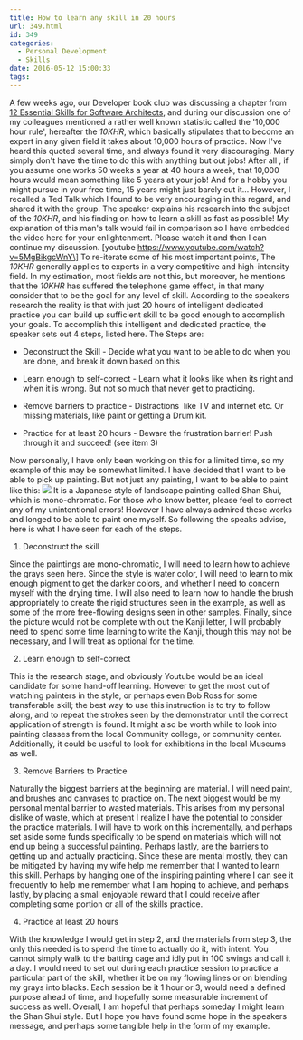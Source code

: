 ```yaml
---
title: How to learn any skill in 20 hours
url: 349.html
id: 349
categories:
  - Personal Development
  - Skills
date: 2016-05-12 15:00:33
tags:
---
```


A few weeks ago, our Developer book club was discussing a chapter from [12 Essential Skills for Software Architects](http://www.amazon.com/12-Essential-Skills-Software-Architects/dp/0321717295), and during our discussion one of my colleagues mentioned a rather well known statistic called the '10,000 hour rule', hereafter the _10KHR_, which basically stipulates that to become an expert in any given field it takes about 10,000 hours of practice. Now I've heard this quoted several time, and always found it very discouraging. Many simply don't have the time to do this with anything but out jobs! After all , if you assume one works 50 weeks a year at 40 hours a week, that 10,000 hours would mean something like 5 years at your job! And for a hobby you might pursue in your free time, 15 years might just barely cut it... However, I recalled a Ted Talk which I found to be very encouraging in this regard, and shared it with the group. The speaker explains his research into the subject of the _10KHR_, and his finding on how to learn a skill as fast as possible! My explanation of this man's talk would fail in comparison so I have embedded the video here for your enlightenment. Please watch it and then I can continue my discussion. \[youtube https://www.youtube.com/watch?v=5MgBikgcWnY\] To re-iterate some of his most important points, The _10KHR_ generally applies to experts in a very competitive and high-intensity field. In my estimation, most fields are not this, but moreover, he mentions that the _10KHR_ has suffered the telephone game effect, in that many consider that to be the goal for any level of skill. According to the speakers research the reality is that with just 20 hours of intelligent dedicated practice you can build up sufficient skill to be good enough to accomplish your goals. To accomplish this intelligent and dedicated practice, the speaker sets out 4 steps, listed here. The Steps are:

*   Deconstruct the Skill - Decide what you want to be able to do when you are done, and break it down based on this

*   Learn enough to self-correct - Learn what it looks like when its right and when it is wrong. But not so much that never get to practicing.

*   Remove barriers to practice - Distractions  like TV and internet etc. Or missing materials, like paint or getting a Drum kit.

*   Practice for at least 20 hours - Beware the frustration barrier! Push through it and succeed! (see item 3)

Now personally, I have only been working on this for a limited time, so my example of this may be somewhat limited. I have decided that I want to be able to pick up painting. But not just any painting, I want to be able to paint like this: ![](https://ekostoriesdotcom.files.wordpress.com/2013/02/shan-shui-industrial-pollution1.jpg) It is a Japanese style of landscape painting called Shan Shui, which is mono-chromatic. For those who know better, please feel to correct any of my unintentional errors! However I have always admired these works and longed to be able to paint one myself. So following the speaks advise, here is what I have seen for each of the steps.

1.  Deconstruct the skill

Since the paintings are mono-chromatic, I will need to learn how to achieve the grays seen here. Since the style is water color, I will need to learn to mix enough pigment to get the darker colors, and whether I need to concern myself with the drying time. I will also need to learn how to handle the brush appropriately to create the rigid structures seen in the example, as well as some of the more free-flowing designs seen in other samples. Finally, since the picture would not be complete with out the Kanji letter, I will probably need to spend some time learning to write the Kanji, though this may not be necessary, and I will treat as optional for the time.

2.  Learn enough to self-correct

This is the research stage, and obviously Youtube would be an ideal candidate for some hand-off learning. However to get the most out of watching painters in the style, or perhaps even Bob Ross for some transferable skill; the best way to use this instruction is to try to follow along, and to repeat the strokes seen by the demonstrator until the correct application of strength is found. It might also be worth while to look into painting classes from the local Community college, or community center. Additionally, it could be useful to look for exhibitions in the local Museums as well.

3.  Remove Barriers to Practice

Naturally the biggest barriers at the beginning are material. I will need paint, and brushes and canvases to practice on. The next biggest would be my personal mental barrier to wasted materials. This arises from my personal dislike of waste, which at present I realize I have the potential to consider the practice materials. I will have to work on this incrementally, and perhaps set aside some funds specifically to be spend on materials which will not end up being a successful painting. Perhaps lastly, are the barriers to getting up and actually practicing. Since these are mental mostly, they can be mitigated by having my wife help me remember that I wanted to learn this skill. Perhaps by hanging one of the inspiring painting where I can see it frequently to help me remember what I am hoping to achieve, and perhaps lastly, by placing a small enjoyable reward that I could receive after completing some portion or all of the skills practice.

4.  Practice at least 20 hours

With the knowledge I would get in step 2, and the materials from step 3, the only this needed is to spend the time to actually do it, with intent. You cannot simply walk to the batting cage and idly put in 100 swings and call it a day. I would need to set out during each practice session to practice a particular part of the skill, whether it be on my flowing lines or on blending my grays into blacks. Each session be it 1 hour or 3, would need a defined purpose ahead of time, and hopefully some measurable increment of success as well. Overall, I am hopeful that perhaps someday I might learn the Shan Shui style. But I hope you have found some hope in the speakers message, and perhaps some tangible help in the form of my example.